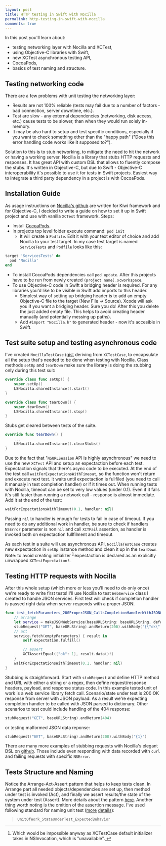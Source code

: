 ```yaml
---
layout: post
title: HTTP testing in Swift with Nocilla
permalink: http-testing-in-swift-with-nocilla
comments: true
---
```

In this post you'll learn about:

- testing networking layer with Nocilla and XCTest,
- using Objective-C libraries with Swift,
- new XCTest asynchronous testing API,
- CocoaPods,
- basics of test naming and structure.

<!--more-->

## Testing networking code
There are a few problems with unit testing the networking layer:

- Results are not 100% reliable (tests may fail due to a number of factors - bad connection, server downtime, etc.).
- Test are slow - any external dependencies (networking, disk access, etc.) cause tests to be slower, than when they would run solely in-memory.
- It may be also hard to setup and test specific conditions, especially if you want to check something other than the "happy path" ("Does this error handling code works like it supposed to?").

Solution to this is to stub networking, to mitigate the need to hit the network or having a working server. Nocilla is a library that stubs HTTP requests and responses. It has great API with custom DSL that allows to fluently compose the stubs. It's written in Objective-C, but due to Swift - Objective-C interoperability it's possible to use it for tests in Swift projects. Easiest way to integrate a third party dependency in a project is with CocoaPods.

## Installation Guide
As usage instructions on [Nocilla's github](https://github.com/luisobo/Nocilla) are written for Kiwi framework and for Objective-C, I decided to write a guide on how to set it up in Swift project and use with vanilla `XCTest` framework.
Steps:

- Install [CocoaPods](http://cocoapods.org/).
- In projects top level folder execute command: `pod init`
  - It will create a `Podfile`. Edit it with your text editor of choice and add Nocilla to your test target. In my case test target is named `ServiceTests` and `Podfile` looks like this:

```ruby
target 'ServicesTests' do
  pod 'Nocilla'
end
```

- To install CocoaPods dependencies call `pod update`. After this projects have to be run from newly created `(project name).xcworkspace`.
- To use Objective-C code in Swift a bridging header is required. For any libraries you'd like to be visible in Swift add imports to this header.
  - Simplest way of setting up bridging header is to add an empty Objective-C file to the target (New File -> Source). Xcode will ask you if you want a bridging header. Sure you do! After this you delete the just added empty file. This helps to avoid creating header manually (and potentially messing up paths).
  - Add `#import "Nocilla.h"` to generated header - now it's accesible in Swift.

## Test suite setup and testing asynchronous code
I've created `NocillaTestCase` ([gist](https://gist.github.com/mr-v/fc4c07e0f6d55fe4daae) deriving from `XCTestCase`, to encapsulate all the setup that's needed to be done when testing with Nocilla. Class methods `setUp` and `tearDown` make sure the library is doing the stubbing only during this test suit:

```swift
override class func setUp() {
    super.setUp()
    LSNocilla.sharedInstance().start()
}

override class func tearDown() {
    super.tearDown()
    LSNocilla.sharedInstance().stop()
}
```

Stubs get cleared between tests of the suite.

```swift
override func tearDown() {
    ...
    LSNocilla.sharedInstance().clearStubs()
}
```

Due to the fact that "`NSURLSession` API is highly asynchronous" we need to use the new `XCTest` API and setup an expectaction before each test. Expectaction signals that there's async code to be executed. At the end of the test call `waitForExpectationsWithTimeout`, so the function won't return and execute next test. It waits until expectaction is fullfiled (you need to call it manualy in test completion handler) or if it times out. When running tests with Nocilla, timeout can be set to very low values (under 0.1). Even if it fails it's still faster than running a network call - response is almost immediate.
Add it at the end of the test:

```swift
waitForExpectationsWithTimeout(0.1, handler: nil)
```

Passing `nil` to handler is enough for tests to fail in case of timeout. If you need to do any additional work in handler, be sure to check if handlers `NSError` parameter is non `nil` and call `XCTFail` assertion, as handler is invoked both on expectaction fullfilment and timeout.

As each test in a suite will use asynchronous API, `NocillaTestCase` creates new expectaction in `setUp` instance method and clean it up in the `tearDown`. Note: to avoid creating initializer <sup id="fnref:1">
        <a href="#fn:1" rel="footnote">1</a>
    </sup> expectaction is declared as an explicitly unwrapped `XCTestExpectation!`.

## Testing HTTP requests with Nocilla
After this whole setup (which more or less you'll need to do only once) we're ready to write first tests! 
I'll use Nocilla to test `WebService` class I created to handle JSON services. First test will check if completion handler is passed right data when server responds with a proper JSON.

```swift
func test_fetchParameters_200ProperJSON_CallsCompletionHandlerWithJSONObject() {
    // arrange
    let service = makeJSONWebService(baseURLString: baseURLString, defaultParameters: emptyParameters)
    stubRequest("GET", baseURLString).andReturn(200).withBody("{\"ok\":1}")
    // act
    service.fetch(emptyParameters) { result in
        self.expectation.fulfill()

        // assert
        XCTAssertEqual(["ok": 1], result.data()!)
    }
    waitForExpectationsWithTimeout(0.1, handler: nil)
}
```

Stubbing is straighforward. Start with `stubRequest` and define HTTP method and URL with either a string or a regex, then define request/response headers, payload, and response status code. In this example tested unit of work is a web service library fetch call. Scenario/state under test is 200 OK response from server with JSON payload. As a result we're expecting completion handler to be called with JSON parsed to dictionary. Other scenarios to test could include handling of the 404 response:

```swift
stubRequest("GET", baseURLString).andReturn(404)
```

or testing malformed JSON data reponse:

```swift
stubRequest("GET", baseURLString).andReturn(200).withBody("{1}")
```

There are many more examples of stubbing requests with Nocilla's elegant DSL on [github](https://github.com/luisobo/Nocilla#stubbing-requests). Those include even responding with data recorded with `curl` and failing requests with specific `NSError`.

## Tests Structure and Naming
Notice the Arrange-Act-Assert pattern that helps to keep tests clean. In Arrange part all needed objects/dependencies are set up, then method under test is invoked (Act), and finally we assert results/the state of the system under test (Assert). More details about the pattern [here](http://www.arrangeactassert.com/why-and-what-is-arrange-act-assert/). Another thing worth noting is the omition of the assertion message. I've used following standard for naming unit test ([more](http://osherove.com/blog/2005/4/3/naming-standards-for-unit-tests.html) [details](http://osherove.com/blog/2012/5/15/test-naming-conventions-with-unit-of-work.html)):
> `UnitOfWork_StateUnderTest_ExpectedBehavior`


***

<div class="footnotes"><ol>
    <li class="footnote" id="fn:1">
        <p>Which would be impossible anyway as XCTestCase default initializer takes in NSInvocation, which is "unavailable".<a href="#fnref:1" title="return to article"> ↩</a><p>
    </li>
</ol></div>

